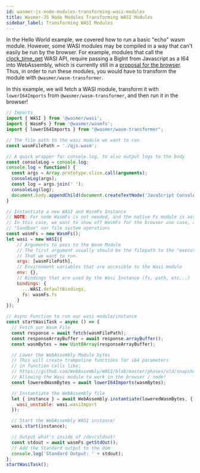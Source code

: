 ```yaml
---
id: wasmer-js-node-modules-transforming-wasi-modules
title: Wasmer-JS Node Modules Transforming WASI Modules
sidebar_label: Transforming WASI Modules
---
```


In the Hello World example, we covered how to run a basic "echo" wasm module. However, some WASI modules may be compiled in a way that can't easily be run by the browser. For example, modules that call the [clock_time_get](https://github.com/WebAssembly/WASI/blob/master/phases/old/snapshot_0/docs/wasi_unstable.md#clock_time_get) WASI API, require passing a BigInt from Javascript as a I64 into WebAssembly, which is currently still in a [proposal for the browser](https://github.com/WebAssembly/JS-BigInt-integration/issues/15). Thus, in order to run these modules, you would have to transform the module with `@wasmer/wasm-transformer`.

In this example, we will fetch a WASI module, transform it with `lowerI64Imports` from `@wasmer/wasm-transformer`, and then run it in the browser!

```javascript
// Imports
import { WASI } from '@wasmer/wasi';
import { WasmFs } from '@wasmer/wasmfs';
import { lowerI64Imports } from "@wasmer/wasm-transformer";

// The file path to the wasi module we want to run
const wasmFilePath = './qjs.wasm';

// A quick wrapper for console.log, to also output logs to the body
const consoleLog = console.log;
console.log = function() {
  const args = Array.prototype.slice.call(arguments);
  consoleLog(args);
  const log = args.join(' ');
  consoleLog(log);
  document.body.appendChild(document.createTextNode('JavaScript Console: ' + log));
}

// Instantiate a new WASI and WasmFs Instance
// NOTE: For node WasmFs is not needed, and the native Fs module is assigned by default
// In this case, we want to show off WasmFs for the browser use case, and we want to
// "Sandbox" our file system operations
const wasmFs = new WasmFs();
let wasi = new WASI({
    // Arguments to pass to the Wasm Module
    // The first argument usually should be the filepath to the "executable wasi module"
    // That we want to run.
    args: [wasmFilePath],
    // Environment variables that are accesible to the Wasi module
    env: {},
    // Bindings that are used by the Wasi Instance (fs, path, etc...)
    bindings: {
      ...WASI.defaultBindings,
      fs: wasmFs.fs
    }
});

// Async Function to run our wasi module/instance
const startWasiTask = async () => {
  // Fetch our Wasm File
  const response = await fetch(wasmFilePath);
  const responseArrayBuffer = await response.arrayBuffer();
  const wasmBytes = new Uint8Array(responseArrayBuffer);

  // Lower the WebAssembly Module bytes
  // This will create trampoline functions for i64 parameters
  // in function calls like: 
  // https://github.com/WebAssembly/WASI/blob/master/phases/old/snapshot_0/docs/wasi_unstable.md#clock_time_get
  // Allowing the Wasi module to work in the browser / node!
  const loweredWasmBytes = await lowerI64Imports(wasmBytes);

  // Instantiate the WebAssembly file
  let { instance } = await WebAssembly.instantiate(loweredWasmBytes, {
    wasi_unstable: wasi.wasiImport
  });

  // Start the WebAssembly WASI instance!
  wasi.start(instance);

  // Output what's inside of /dev/stdout!
  const stdout = await wasmFs.getStdOut();
  // Add the Standard output to the dom
  console.log('Standard Output: ' + stdout);
};
startWasiTask();
```

